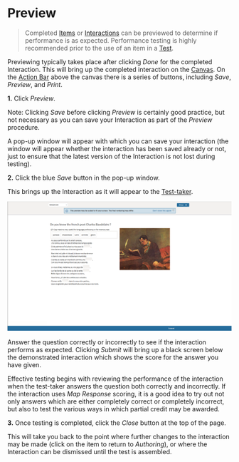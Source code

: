 <!--
created_at: 2016-12-15
authors:         
    - "Catherine Pease"
--> 

# Preview

>Completed [Items](../appendix/glossary.md#item) or [Interactions](../appendix/glossary.md#interaction) can be previewed to determine if performance is as expected. Performance testing is highly recommended prior to the use of an item in a [Test](../appendix/glossary.md#test).

Previewing typically takes place after clicking *Done* for the completed Interaction. This will bring up the completed interaction on the [Canvas](../appendix/glossary.md#canvas). On the [Action Bar](../appendix/glossary.md#action-bar) above the canvas there is a series of buttons, including *Save*, *Preview*, and *Print*.

**1.** Click *Preview*.

Note: Clicking *Save* before clicking *Preview* is certainly good practice, but not necessary as you can save your Interaction as part of the *Preview* procedure. 

A pop-up window will appear with which you can save your interaction (the window will appear whether the interaction has been saved already or not, just to ensure that the latest version of the Interaction is not lost during testing).

**2.** Click the blue *Save* button in the pop-up window.

This brings up the Interaction as it will appear to the [Test-taker](../appendix/glossary.md#test-taker).

![Previewing an Item](../resources/backend/items/preview/actual-size.png)

Answer the question correctly or incorrectly to see if the interaction performs as expected. Clicking *Submit* will bring up a black screen below the demonstrated interaction which shows the score for the answer you have given.

Effective testing begins with reviewing the performance of the interaction when the test-taker answers the question both correctly and incorrectly. If the interaction uses *Map Response* scoring, it is a good idea to try out not only answers which are either completely correct or completely incorrect, but also to test the various ways in which partial credit may be awarded.

**3.** Once testing is completed, click the *Close* button at the top of the page.

This will take you back to the point where further changes to the interaction may be made (click on the item to return to *Authoring*), or where the Interaction can be dismissed until the test is assembled.
